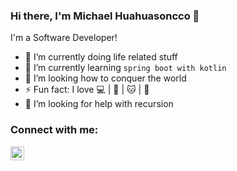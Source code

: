 
[gmail]: mailto:michael_h_p_@hotmail.com
[github]: https://github.com/MichaelPaulHP
### Hi there, I'm Michael Huahuasoncco 👋

I'm a Software Developer!
- 🔭 I’m currently doing life related stuff
- 🌱 I’m currently learning `spring boot with kotlin`
- 👯 I’m looking how to conquer the world 
- ⚡ Fun fact: I love 💻 | 🐶 | 🐱 | 🎵 
- 🤔 I’m looking for help with recursion
### Connect with me:
[<img align="left" alt="Github" width="22px" src="https://image.flaticon.com/icons/svg/733/733553.svg" />][github]


